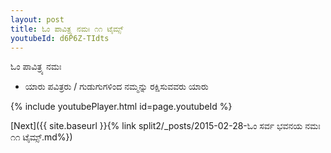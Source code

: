 ```yaml
---
layout: post
title: ಓಂ ಪಾವಿತ್ರ್ಯ ನಮಃ ೧೧ ಟೈಮ್ಸ್
youtubeId: d6P6Z-TIdts
---
```

 
 
 ಓಂ ಪಾವಿತ್ರ್ಯ ನಮಃ  
 
 -  ಯಾರು ಪವಿತ್ರರು / ಗುಡುಗುಗಳಿಂದ ನಮ್ಮನ್ನು ರಕ್ಷಿಸುವವರು ಯಾರು 
 
  
 
  
 
 
 
 
 
 


{% include youtubePlayer.html id=page.youtubeId %}
 
[Next]({{ site.baseurl }}{% link  split2/_posts/2015-02-28-ಓಂ ಸರ್ವ ಭವನಯ ನಮಃ ೧೧ ಟೈಮ್ಸ್.md%})
 
